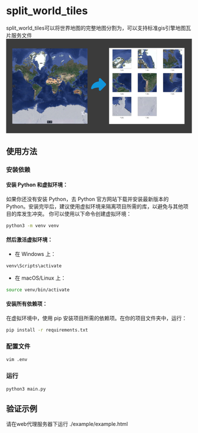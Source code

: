 # split_world_tiles
split_world_tiles可以将世界地图的完整地图分割为，可以支持标准gis引擎地图瓦片服务文件
![preview](img.png)
## 使用方法
### 安装依赖
#### 安装 Python 和虚拟环境：
如果你还没有安装 Python，去 Python 官方网站下载并安装最新版本的 Python。安装完毕后，建议使用虚拟环境来隔离项目所需的库，以避免与其他项目的库发生冲突。
你可以使用以下命令创建虚拟环境：
```bash
python3 -m venv venv
```
#### 然后激活虚拟环境：

- 在 Windows 上：
```bash
venv\Scripts\activate
```
- 在 macOS/Linux 上：
```bash
source venv/bin/activate
```
#### 安装所有依赖项：
在虚拟环境中，使用 pip 安装项目所需的依赖项。在你的项目文件夹中，运行：

```bash
pip install -r requirements.txt
```

### 配置文件
```bash
vim .env
```

### 运行
```base
python3 main.py

```

## 验证示例 
请在web代理服务器下运行 ./example/example.html
